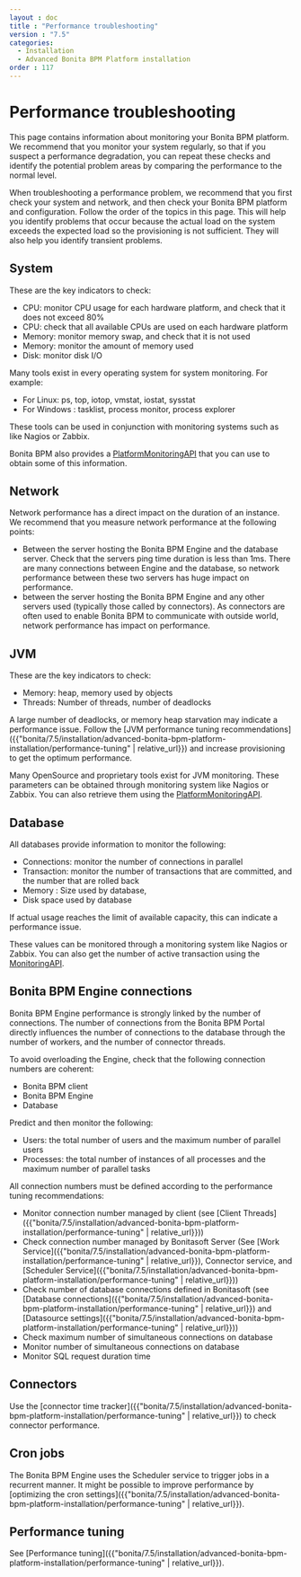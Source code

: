 ```yaml
---
layout : doc
title : "Performance troubleshooting"
version : "7.5"
categories:
  - Installation
  - Advanced Bonita BPM Platform installation
order : 117
---
```

# Performance troubleshooting

This page contains information about monitoring your Bonita BPM platform. 
We recommend that you monitor your system regularly, so that if you suspect a performance degradation, you can repeat these checks and identify the potential problem areas by comparing the performance to the normal level. 

When troubleshooting a performance problem, we recommend that you first check your system and network, and then check your Bonita BPM platform and configuration. Follow the order of the topics in this page. 
This will help you identify problems that occur because the actual load on the system exceeds the expected load so the provisioning is not sufficient. They will also help you identify transient problems.

## System

These are the key indicators to check:

* CPU: monitor CPU usage for each hardware platform, and check that it does not exceed 80%
* CPU: check that all available CPUs are used on each hardware platform
* Memory: monitor memory swap, and check that it is not used
* Memory: monitor the amount of memory used
* Disk: monitor disk I/O

Many tools exist in every operating system for system monitoring. For example:

* For Linux: ps, top, iotop, vmstat, iostat, sysstat
* For Windows : tasklist, process monitor, process explorer

These tools can be used in conjunction with monitoring systems such as like Nagios or Zabbix.

Bonita BPM also provides a [PlatformMonitoringAPI](http://documentation.bonitasoft.com/javadoc/api/{{page.version}}/index.html) that you can use to obtain some of this information. 

## Network

Network performance has a direct impact on the duration of an instance. We recommend that you measure network performance at the following points: 

* Between the server hosting the Bonita BPM Engine and the database server. Check that the servers ping time duration is less than 1ms. There are many connections between Engine and the database, so network performance between these two servers has huge impact on performance. 
* between the server hosting the Bonita BPM Engine and any other servers used (typically those called by connectors). As connectors are often used to enable Bonita BPM to communicate with outside world, network performance has impact on performance.

## JVM

These are the key indicators to check:

* Memory: heap, memory used by objects
* Threads: Number of threads, number of deadlocks

A large number of deadlocks, or memory heap starvation may indicate a performance issue.
Follow the [JVM performance tuning recommendations]({{"bonita/7.5/installation/advanced-bonita-bpm-platform-installation/performance-tuning" | relative_url}}) and increase provisioning to get the optimum performance.

Many OpenSource and proprietary tools exist for JVM monitoring. 
These parameters can be obtained through monitoring system like Nagios or Zabbix. You can also retrieve them using the [PlatformMonitoringAPI](http://documentation.bonitasoft.com/javadoc/api/{{page.version}}/index.html).

## Database

All databases provide information to monitor the following:

* Connections: monitor the number of connections in parallel
* Transaction: monitor the number of transactions that are committed, and the number that are rolled back
* Memory : Size used by database,
* Disk space used by database

If actual usage reaches the limit of available capacity, this can indicate a performance issue.

These values can be monitored through a monitoring system like Nagios or Zabbix. 
You can also get the number of active transaction using the [MonitoringAPI](http://documentation.bonitasoft.com/javadoc/api/{{page.version}}/index.html).

## Bonita BPM Engine connections

Bonita BPM Engine performance is strongly linked by the number of connections. The number of connections from the Bonita BPM Portal directly influences the number of connections to the database through the number of workers, and the number of connector threads.

To avoid overloading the Engine, check that the following connection numbers are coherent:

* Bonita BPM client
* Bonita BPM Engine
* Database

Predict and then monitor the following:

* Users: the total number of users and the maximum number of parallel users
* Processes: the total number of instances of all processes and the maximum number of parallel tasks

All connection numbers must be defined according to the performance tuning recommendations:

* Monitor connection number managed by client (see [Client Threads]({{"bonita/7.5/installation/advanced-bonita-bpm-platform-installation/performance-tuning" | relative_url}}))
* Check connection number managed by Bonitasoft Server (See [Work Service]({{"bonita/7.5/installation/advanced-bonita-bpm-platform-installation/performance-tuning" | relative_url}}), Connector service, and [Scheduler Service]({{"bonita/7.5/installation/advanced-bonita-bpm-platform-installation/performance-tuning" | relative_url}}))
* Check number of database connections defined in Bonitasoft (see [Database connections]({{"bonita/7.5/installation/advanced-bonita-bpm-platform-installation/performance-tuning" | relative_url}}) and [Datasource settings]({{"bonita/7.5/installation/advanced-bonita-bpm-platform-installation/performance-tuning" | relative_url}}))
* Check maximum number of simultaneous connections on database
* Monitor number of simultaneous connections on database
* Monitor SQL request duration time

## Connectors

Use the [connector time tracker]({{"bonita/7.5/installation/advanced-bonita-bpm-platform-installation/performance-tuning" | relative_url}}) to check connector performance. 

## Cron jobs

The Bonita BPM Engine uses the Scheduler service to trigger jobs in a recurrent manner. It might be possible to improve performance by [optimizing the cron settings]({{"bonita/7.5/installation/advanced-bonita-bpm-platform-installation/performance-tuning" | relative_url}}).

## Performance tuning

See [Performance tuning]({{"bonita/7.5/installation/advanced-bonita-bpm-platform-installation/performance-tuning" | relative_url}}).